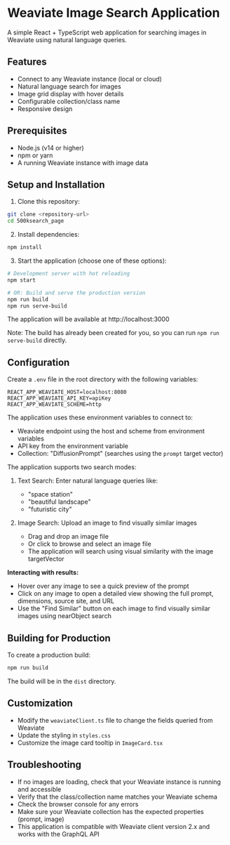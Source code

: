 # Weaviate Image Search Application

A simple React + TypeScript web application for searching images in Weaviate using natural language queries.

## Features

- Connect to any Weaviate instance (local or cloud)
- Natural language search for images
- Image grid display with hover details
- Configurable collection/class name
- Responsive design

## Prerequisites

- Node.js (v14 or higher)
- npm or yarn
- A running Weaviate instance with image data

## Setup and Installation

1. Clone this repository:

```bash
git clone <repository-url>
cd 500ksearch_page
```

2. Install dependencies:

```bash
npm install
```

3. Start the application (choose one of these options):

```bash
# Development server with hot reloading
npm start

# OR: Build and serve the production version
npm run build
npm run serve-build
```

The application will be available at http://localhost:3000

Note: The build has already been created for you, so you can run `npm run serve-build` directly.

## Configuration

Create a `.env` file in the root directory with the following variables:

```
REACT_APP_WEAVIATE_HOST=localhost:8080
REACT_APP_WEAVIATE_API_KEY=apiKey
REACT_APP_WEAVIATE_SCHEME=http
```

The application uses these environment variables to connect to:
- Weaviate endpoint using the host and scheme from environment variables
- API key from the environment variable
- Collection: "DiffusionPrompt" (searches using the `prompt` target vector)

The application supports two search modes:

1. Text Search: Enter natural language queries like:
   - "space station"
   - "beautiful landscape"
   - "futuristic city"

2. Image Search: Upload an image to find visually similar images
   - Drag and drop an image file
   - Or click to browse and select an image file
   - The application will search using visual similarity with the image targetVector

**Interacting with results:**
- Hover over any image to see a quick preview of the prompt
- Click on any image to open a detailed view showing the full prompt, dimensions, source site, and URL
- Use the "Find Similar" button on each image to find visually similar images using nearObject search

## Building for Production

To create a production build:

```bash
npm run build
```

The build will be in the `dist` directory.

## Customization

- Modify the `weaviateClient.ts` file to change the fields queried from Weaviate
- Update the styling in `styles.css`
- Customize the image card tooltip in `ImageCard.tsx`

## Troubleshooting

- If no images are loading, check that your Weaviate instance is running and accessible
- Verify that the class/collection name matches your Weaviate schema
- Check the browser console for any errors
- Make sure your Weaviate collection has the expected properties (prompt, image)
- This application is compatible with Weaviate client version 2.x and works with the GraphQL API